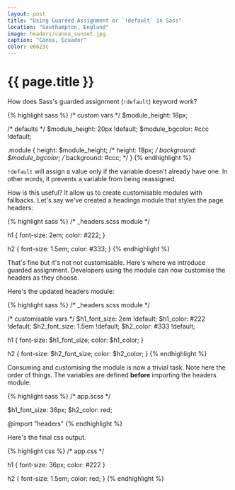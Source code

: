 ```yaml
---
layout: post
title: "Using Guarded Assignment or `!default` in Sass"
location: "Southampton, England"
image: headers/canoa_sunset.jpg
caption: "Canoa, Ecuador"
color: e6623c
---
```


{{ page.title }}
================

How does Sass's guarded assignment (`!default`) keyword work?

{% highlight sass %}
/* custom vars */
$module_height: 18px;

/* defaults */
$module_height: 20px !default;
$module_bgcolor: #ccc !default;

.module {
  height: $module_height; /* height: 18px; */
  background: $module_bgcolor; /* background: #ccc; */
}
{% endhighlight %}

`!default` will assign a value only if the variable doesn't already have one. In other words, it prevents a variable from being reassigned.

How is this useful? It allow us to create customisable modules with fallbacks. Let's say we've created a headings module that styles the page headers:

{% highlight sass %}
/* _headers.scss module */

h1 {
  font-size: 2em;
  color: #222;
}

h2 {
  font-size: 1.5em;
  color: #333;
}
{% endhighlight %}

That's fine but it's not not customisable. Here's where we introduce guarded assignment. Developers using the module can now customise the headers as they choose.

Here's the updated headers module:

{% highlight sass %}
/* _headers.scss module */

/* customisable vars */
$h1_font_size: 2em !default;
$h1_color: #222 !default;
$h2_font_size: 1.5em !default;
$h2_color: #333 !default;

h1 {
  font-size: $h1_font_size;
  color: $h1_color;
}

h2 {
  font-size: $h2_font_size;
  color: $h2_color;
}
{% endhighlight %}

Consuming and customising the module is now a trivial task. Note here the order of things. The variables are defined **before** importing the headers module:

{% highlight sass %}
/* app.scss */

$h1_font_size: 36px;
$h2_color: red;

@import "headers"
{% endhighlight %}

Here's the final css output.

{% highlight css %}
/* app.css */

h1 {
  font-size: 36px;
  color: #222
}

h2 {
  font-size: 1.5em;
  color: red;
}
{% endhighlight %}

